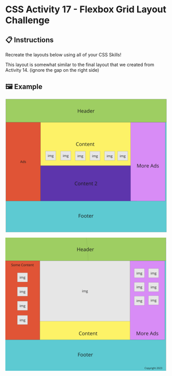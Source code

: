 # CSS Activity 17 - Flexbox Grid Layout Challenge

## 📋 Instructions

Recreate the layouts below using all of your CSS Skills! 

This layout is somewhat similar to the final layout that we created from Activity 14.
(ignore the gap on the right side)

## 🖼️ Example

![](../../../Assets/CSS/flexGrid6.png)

![](../../../Assets/CSS/flexGrid7.png)